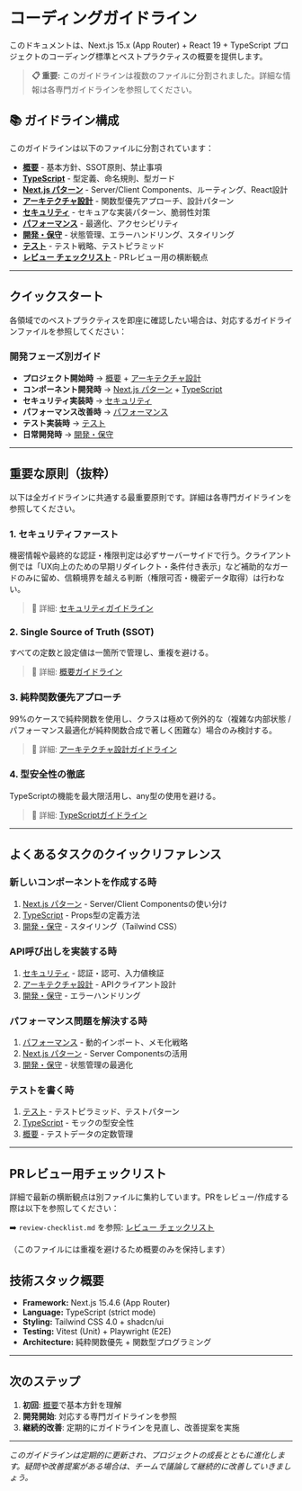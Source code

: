 # コーディングガイドライン

このドキュメントは、Next.js 15.x (App Router) + React 19 + TypeScript プロジェクトのコーディング標準とベストプラクティスの概要を提供します。

> **📋 重要:** このガイドラインは複数のファイルに分割されました。詳細な情報は各専門ガイドラインを参照してください。

## 📚 ガイドライン構成

このガイドラインは以下のファイルに分割されています：

- **[概要](./coding-guidelines-overview.md)** - 基本方針、SSOT原則、禁止事項
- **[TypeScript](./typescript-guidelines.md)** - 型定義、命名規則、型ガード
- **[Next.js パターン](./nextjs-patterns.md)** - Server/Client Components、ルーティング、React設計
- **[アーキテクチャ設計](./architecture-guidelines.md)** - 関数型優先アプローチ、設計パターン
- **[セキュリティ](../../development/ja/security-guidelines.md)** - セキュアな実装パターン、脆弱性対策
- **[パフォーマンス](../../development/ja/performance-guidelines.md)** - 最適化、アクセシビリティ
- **[開発・保守](../../development/ja/development-guidelines.md)** - 状態管理、エラーハンドリング、スタイリング
- **[テスト](../../testing/ja/testing-guidelines.md)** - テスト戦略、テストピラミッド
- **[レビュー チェックリスト](../../development/ja/review-checklist.md)** - PRレビュー用の横断観点

---

## クイックスタート

各領域でのベストプラクティスを即座に確認したい場合は、対応するガイドラインファイルを参照してください：

### 開発フェーズ別ガイド

- **プロジェクト開始時** → [概要](./coding-guidelines-overview.md) + [アーキテクチャ設計](./architecture-guidelines.md)
- **コンポーネント開発時** → [Next.js パターン](./nextjs-patterns.md) + [TypeScript](./typescript-guidelines.md)
- **セキュリティ実装時** → [セキュリティ](../../development/ja/security-guidelines.md)
- **パフォーマンス改善時** → [パフォーマンス](../../development/ja/performance-guidelines.md)
- **テスト実装時** → [テスト](../../testing/ja/testing-guidelines.md)
- **日常開発時** → [開発・保守](../../development/ja/development-guidelines.md)

---

## 重要な原則（抜粋）

以下は全ガイドラインに共通する最重要原則です。詳細は各専門ガイドラインを参照してください。

### 1. セキュリティファースト

機密情報や最終的な認証・権限判定は必ずサーバーサイドで行う。クライアント側では「UX向上のための早期リダイレクト・条件付き表示」など補助的なガードのみに留め、信頼境界を越える判断（権限可否・機密データ取得）は行わない。

> 📖 詳細: [セキュリティガイドライン](./security-guidelines.md)

### 2. Single Source of Truth (SSOT)

すべての定数と設定値は一箇所で管理し、重複を避ける。

> 📖 詳細: [概要ガイドライン](./coding-guidelines-overview.md#single-source-of-truth-ssot-原則)

### 3. 純粋関数優先アプローチ

99%のケースで純粋関数を使用し、クラスは極めて例外的な（複雑な内部状態 / パフォーマンス最適化が純粋関数合成で著しく困難な）場合のみ検討する。

> 📖 詳細: [アーキテクチャ設計ガイドライン](./architecture-guidelines.md)

### 4. 型安全性の徹底

TypeScriptの機能を最大限活用し、any型の使用を避ける。

> 📖 詳細: [TypeScriptガイドライン](./typescript-guidelines.md)

---

## よくあるタスクのクイックリファレンス

### 新しいコンポーネントを作成する時

1. [Next.js パターン](./nextjs-patterns.md) - Server/Client Componentsの使い分け
2. [TypeScript](./typescript-guidelines.md) - Props型の定義方法
3. [開発・保守](./development-guidelines.md) - スタイリング（Tailwind CSS）

### API呼び出しを実装する時

1. [セキュリティ](./security-guidelines.md) - 認証・認可、入力値検証
2. [アーキテクチャ設計](./architecture-guidelines.md) - APIクライアント設計
3. [開発・保守](./development-guidelines.md) - エラーハンドリング

### パフォーマンス問題を解決する時

1. [パフォーマンス](./performance-guidelines.md) - 動的インポート、メモ化戦略
2. [Next.js パターン](./nextjs-patterns.md) - Server Componentsの活用
3. [開発・保守](./development-guidelines.md) - 状態管理の最適化

### テストを書く時

1. [テスト](./testing-guidelines.md) - テストピラミッド、テストパターン
2. [TypeScript](./typescript-guidelines.md) - モックの型安全性
3. [概要](./coding-guidelines-overview.md) - テストデータの定数管理

---

## PRレビュー用チェックリスト

詳細で最新の横断観点は別ファイルに集約しています。PRをレビュー/作成する際は以下を参照してください：

➡️ `review-checklist.md` を参照: [レビュー チェックリスト](./review-checklist.md)

（このファイルには重複を避けるため概要のみを保持します）

## 技術スタック概要

- **Framework:** Next.js 15.4.6 (App Router)
- **Language:** TypeScript (strict mode)
- **Styling:** Tailwind CSS 4.0 + shadcn/ui
- **Testing:** Vitest (Unit) + Playwright (E2E)
- **Architecture:** 純粋関数優先 + 関数型プログラミング

---

## 次のステップ

1. **初回**: [概要](./coding-guidelines-overview.md)で基本方針を理解
2. **開発開始**: 対応する専門ガイドラインを参照
3. **継続的改善**: 定期的にガイドラインを見直し、改善提案を実施

---

_このガイドラインは定期的に更新され、プロジェクトの成長とともに進化します。疑問や改善提案がある場合は、チームで議論して継続的に改善していきましょう。_
